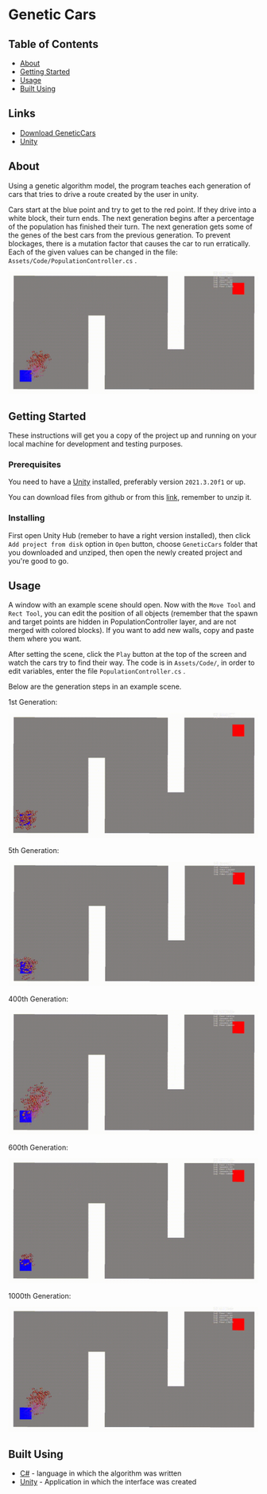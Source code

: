 # Genetic Cars

## Table of Contents
+ [About](#about)
+ [Getting Started](#getting_started)
+ [Usage](#usage)
+ [Built Using](#built_using)
## Links
+ [Download GeneticCars](https://mega.nz/file/03I0AIZS#cx4ZDJW7E4pJOXJeRG1ROTWvZQOKGGjf8nrBqH8oTKY)
+ [Unity](https://unity.com/)

## About <a name = "about"></a>
Using a genetic algorithm model, the program teaches each generation of cars that tries to drive a route created by the user in unity.

Cars start at the blue point and try to get to the red point. If they drive into a white block, their turn ends. The next generation begins after a percentage of the population has finished their turn. The next generation gets some of the genes of the best cars from the previous generation. To prevent blockages, there is a mutation factor that causes the car to run erratically. Each of the given values ​​can be changed in the file: `Assets/Code/PopulationController.cs` .

![Alt Text](https://github.com/PKrystian/Genetic_Cars/blob/51566c7de99c5adf02a92884dcfb395df7a814b7/github_files/1000_generation.gif)

## Getting Started <a name = "getting_started"></a>
These instructions will get you a copy of the project up and running on your local machine for development and testing purposes.

### Prerequisites

You need to have a [Unity](https://unity.com/) installed, preferably version `2021.3.20f1` or up.

You can download files from github or from this [link](https://mega.nz/file/03I0AIZS#cx4ZDJW7E4pJOXJeRG1ROTWvZQOKGGjf8nrBqH8oTKY), remember to unzip it.

### Installing

First open Unity Hub (remeber to have a right version installed), then click `Add project from disk` option in `Open` button, choose `GeneticCars` folder that you downloaded and unziped, then open the newly created project and you're good to go.


## Usage <a name = "usage"></a>

A window with an example scene should open. Now with the `Move Tool` and `Rect Tool`, you can edit the position of all objects (remember that the spawn and target points are hidden in PopulationController layer, and are not merged with colored blocks). If you want to add new walls, copy and paste them where you want.

After setting the scene, click the `Play` button at the top of the screen and watch the cars try to find their way.
The code is in `Assets/Code/`, in order to edit variables, enter the file `PopulationController.cs` .

Below are the generation steps in an example scene.

1st Generation:

<img src="https://github.com/PKrystian/Genetic_Cars/blob/51566c7de99c5adf02a92884dcfb395df7a814b7/github_files/1_generation.gif" width="600" height="250"/>

5th Generation:

<img src="https://github.com/PKrystian/Genetic_Cars/blob/51566c7de99c5adf02a92884dcfb395df7a814b7/github_files/5_generation.gif" width="600" height="250"/>

400th Generation:

<img src="https://github.com/PKrystian/Genetic_Cars/blob/51566c7de99c5adf02a92884dcfb395df7a814b7/github_files/400_generation.gif" width="600" height="250"/>

600th Generation:

<img src="https://github.com/PKrystian/Genetic_Cars/blob/51566c7de99c5adf02a92884dcfb395df7a814b7/github_files/600_generation.gif" width="600" height="250"/>

1000th Generation:

<img src="https://github.com/PKrystian/Genetic_Cars/blob/51566c7de99c5adf02a92884dcfb395df7a814b7/github_files/1000_generation.gif" width="600" height="250"/>

## Built Using <a name = "built_using"></a>
- [C#](https://learn.microsoft.com/en-us/dotnet/csharp/) - language in which the algorithm was written
- [Unity](https://unity.com/) - Application in which the interface was created
